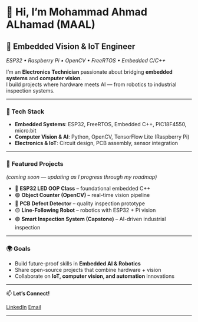 # 👋 Hi, I’m Mohammad Ahmad ALhamad (MAAL)

## 🚀 Embedded Vision & IoT Engineer  
*ESP32 • Raspberry Pi • OpenCV • FreeRTOS • Embedded C/C++*

I’m an **Electronics Technician** passionate about bridging **embedded systems** and **computer vision**.  
I build projects where hardware meets AI — from robotics to industrial inspection systems.  

---

### 🔧 Tech Stack
- **Embedded Systems**: ESP32, FreeRTOS, Embedded C++, PIC18F4550, micro:bit  
- **Computer Vision & AI**: Python, OpenCV, TensorFlow Lite (Raspberry Pi)  
- **Electronics & IoT**: Circuit design, PCB assembly, sensor integration  

---

### 📂 Featured Projects
*(coming soon — updating as I progress through my roadmap)*  

- 🔴 **ESP32 LED OOP Class** – foundational embedded C++  
- 🟢 **Object Counter (OpenCV)** – real-time vision pipeline  
- 🔵 **PCB Defect Detector** – quality inspection prototype  
- 🟡 **Line-Following Robot** – robotics with ESP32 + Pi vision  
- 🟣 **Smart Inspection System (Capstone)** – AI-driven industrial inspection  

---

### 🌍 Goals
- Build future-proof skills in **Embedded AI & Robotics**  
- Share open-source projects that combine hardware + vision  
- Collaborate on **IoT, computer vision, and automation** innovations  

---

📫 **Let’s Connect!**
<div class="badge-base LI-profile-badge" data-locale="en_US" data-size="medium" data-theme="dark" data-type="VERTICAL" data-vanity="moonthepage" data-version="v1">
  <a class="badge-base__link LI-simple-link" href="https://lb.linkedin.com/in/moonthepage?trk=profile-badge">LinkedIn</a>
  <a href="mailto:moonthepage@gmail.com">Email</a>
</div>

---
